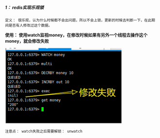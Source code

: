 ##### 1： redis实现乐观锁

`定义： 很乐观，认为什么时候都不会出问题，所以不会上锁，更新的时候去判断一下，在此期间是否有人修改过这个数据。`

**使用： 使用watch监视money，在修改时候如果有另外一个线程去操作这个money，就会修改失败**

![image-20200601213327179](../picture/leguan.png)

`注意点： watch失败之后需要解锁： unwatch`

